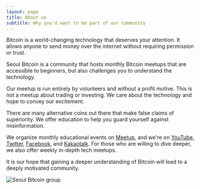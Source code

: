 ```yaml
---
layout: page
title: About us
subtitle: Why you'd want to be part of our community
---
```


Bitcoin is a world-changing technology that deserves your attention. It allows anyone to send money over the internet without requiring permission or trust.

Seoul Bitcoin is a community that hosts monthly Bitcoin meetups that are accessible to beginners, but also challenges you to understand the technology.

Our meetup is run entirely by volunteers and without a profit motive. This is not a meetup about trading or investing. We care about the technology and hope to convey our excitement.

There are many alternative coins out there that make false claims of superiority. We offer education to help you guard yourself against misinformation.

We organize monthly educational events on [Meetup](https://www.meetup.com/seoulbitcoin), and we're on [YouTube](https://www.youtube.com/channel/UC9ygnvBkGNTSNcfNjHAt6xQ/videos), [Twitter](https://www.twitter.com/SeoulBitcoin), [Facebook](https://www.facebook.com/seoulbitcoinmeetup), and [Kakaotalk](https://goo.gl/v26V7Z). For those who are willing to dive deeper, we also offer weekly in-depth tech meetups.

It is our hope that gaining a deeper understanding of Bitcoin will lead to a deeply motivated community.

![Seoul Bitcoin group](/img/hackathon-complete.jpg)